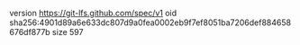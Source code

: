 version https://git-lfs.github.com/spec/v1
oid sha256:4901d89a6e633dc807d9a0fea0002eb9f7ef8051ba7206def884658676df877b
size 597
